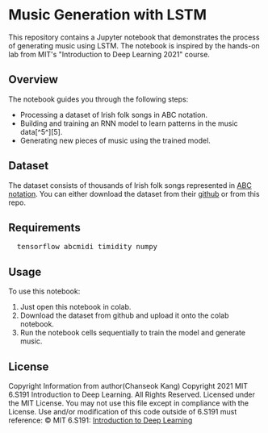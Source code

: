# Music Generation with LSTM

This repository contains a Jupyter notebook that demonstrates the process of generating music using LSTM. 
The notebook is inspired by the hands-on lab from MIT's "Introduction to Deep Learning 2021" course.

## Overview

The notebook guides you through the following steps:
- Processing a dataset of Irish folk songs in ABC notation.
- Building and training an RNN model to learn patterns in the music data[^5^][5].
- Generating new pieces of music using the trained model.

## Dataset

The dataset consists of thousands of Irish folk songs represented in [ABC notation](https://en.wikipedia.org/wiki/ABC_notation).
You can either download the dataset from their [github](https://github.com/aamini/introtodeeplearning/blob/master/mitdeeplearning/data/irish.abc) or from this repo.

## Requirements

<pre>
  tensorflow abcmidi timidity numpy 
</pre>

## Usage

To use this notebook:
1. Just open this notebook in colab.
2. Download the dataset from github and upload it onto the colab notebook.
3. Run the notebook cells sequentially to train the model and generate music.

## License
Copyright Information from author(Chanseok Kang)
Copyright 2021 MIT 6.S191 Introduction to Deep Learning. All Rights Reserved.
Licensed under the MIT License. You may not use this file except in compliance with the License. Use and/or modification of this code outside of 6.S191 must reference:
© MIT 6.S191: [Introduction to Deep Learning](http://introtodeeplearning.com)

